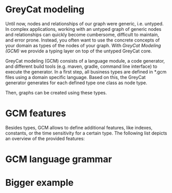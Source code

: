 # GreyCat modeling

Until now, nodes and relationships of our graph were generic, i.e. untyped. 
In complex applications, working with an untyped graph of generic nodes and relationships can quickly become cumbersome, difficult to maintain, and error prone.
Instead, you often want to use the concrete concepts of your domain as types of the nodes of your graph. With *GreyCat Modeling (GCM)* we provide a typing layer on top of the untyped GreyCat core.

GreyCat modeling (GCM) consists of a language module, a code generator, and different build tools (e.g. maven, gradle, command line interface) to execute the generator.
In a first step, all business types are defined in *.gcm files using a domain specific language. 
Based on this, the GreyCat generator generates for each defined type one class as node type. 

Then, graphs can be created using these types.

# GCM features 
Besides types, GCM allows to define additional features, like indexes, constants, or the time sensitivity for a certain type.
The following list depicts an overview of the provided features:  

# GCM language grammar




# Bigger example
 
 
  
 